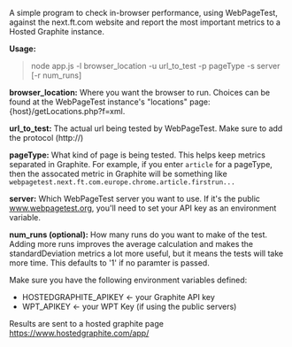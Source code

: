 A simple program to check in-browser performance, using WebPageTest, against the next.ft.com website and report the most important metrics to a Hosted Graphite instance.

**Usage:**
>node app.js -l browser_location -u url_to_test -p pageType -s server [-r num_runs]

**browser_location:** Where you want the browser to run.  Choices can be found at the WebPageTest instance's "locations" page: {host}/getLocations.php?f=xml.

**url_to_test:** The actual url being tested by WebPageTest.  Make sure to add the protocol (http://)

**pageType:** What kind of page is being tested.  This helps keep metrics separated in Graphite.  For example, if you enter `article` for a pageType, then the assocated metric in Graphite will be something like `webpagetest.next.ft.com.europe.chrome.article.firstrun...`

**server:** Which WebPageTest server you want to use.  If it's the public www.webpagetest.org, you'll need to set your API key as an environment variable.

**num_runs (optional):** How many runs do you want to make of the test.  Adding more runs improves the average calculation and makes the standardDeviation metrics a lot more useful, but it means the tests will take more time.  This defaults to '1' if no paramter is passed.

Make sure you have the following environment variables defined:
 - HOSTEDGRAPHITE_APIKEY <- your Graphite API key
 - WPT_APIKEY <- your WPT Key (if using the public servers)
 
Results are sent to a hosted graphite page https://www.hostedgraphite.com/app/
